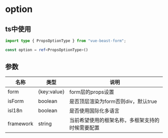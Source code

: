 # option

## ts中使用
```ts
import type { PropsOptionType } from "vue-beast-form";

const option = ref<PropsOptionType>()
```


## 参数

| 名称      | 类型        | 说明                                         |
| --------- | ----------- | -------------------------------------------- |
| form      | {key:value} | form层的props设置                            |
| isForm    | boolean     | 是否顶层渲染为form否则div，默认true          |
| isI18n    | boolean     | 是否使用国际化多语言                         |
| framework | string      | 当前希望使用的框架名称，多框架支持的时候需要配置 |
